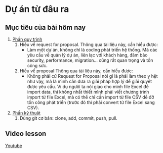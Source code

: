 # Dự án từ đâu ra

## Mục tiêu của bài hôm nay

1. [Phần quy trình](process.md)
    1. Hiểu về request for proposal.
        Thông qua tài liệu này, cần hiểu được:
        * Làm một dự án, không chỉ là coding phát triển hệ thống. Mà các yêu cầu về quản lý dự án, liên lạc với khách hàng, đảm bảo security, performance, migration... cũng rất quan trọng và tốn công sức.
    2. Hiểu về proposal
        Thông qua tài liệu này, cần hiểu được:
        * Không phải cứ Request for Proposal nói gì là phải làm theo y hệt như vậy, mà là mình cần đưa ra giải pháp hợp lý để giải quyết được yêu cầu. Ví dụ người ta nói giao cho mình file Excel để import data, thì không nhất thiết mình phải viết chương trình import từ file Excel, mà có thể chỉ cần import từ file CSV để đỡ tốn công phát triển (trước đó thì phải convert từ file Excel sang CSV).
2. [Phần kỹ thuật](se.git.md)
    1. Dùng git cơ bản: clone, add, commit, push, pull.

## Video lesson

[Youtube](https://www.youtube.com/watch?v=pMxXwjEc8Y0)
